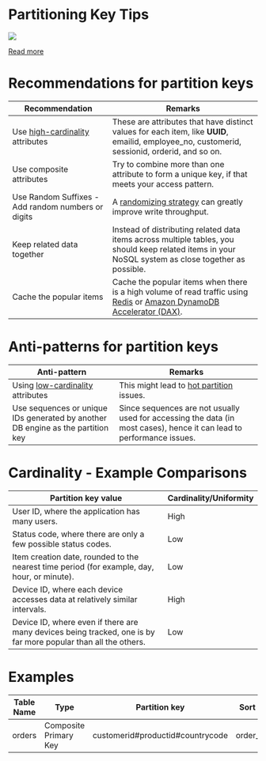 # Partitioning Key Tips

![](https://d2908q01vomqb2.cloudfront.net/887309d048beef83ad3eabf2a79a64a389ab1c9f/2018/09/10/dynamodb-partition-key-1.gif)

[Read more](https://aws.amazon.com/blogs/database/choosing-the-right-dynamodb-partition-key/)

# Recommendations for partition keys

| Recommendation                                     | Remarks                                                                                                                                                                                                                                        |
|----------------------------------------------------|------------------------------------------------------------------------------------------------------------------------------------------------------------------------------------------------------------------------------------------------|
| Use [high-cardinality](Cardinality.md) attributes  | These are attributes that have distinct values for each item, like **UUID**, emailid, employee_no, customerid, sessionid, orderid, and so on.                                                                                                  |
| Use composite attributes                           | Try to combine more than one attribute to form a unique key, if that meets your access pattern.                                                                                                                                                |
| Use Random Suffixes - Add random numbers or digits | A [randomizing strategy](RandomizingStrategy.md) can greatly improve write throughput.                                                                                                                                                         |
| Keep related data together                         | Instead of distributing related data items across multiple tables, you should keep related items in your NoSQL system as close together as possible.                                                                                           |
| Cache the popular items                            | Cache the popular items when there is a high volume of read traffic using [Redis](../../../8_InMemory-Databases/Redis/Readme.md) or [Amazon DynamoDB Accelerator (DAX)](../../../../2_AWSServices/6_DatabaseServices/AmazonDynamoDB/DAX.md). |

# Anti-patterns for partition keys

| Anti-pattern                                                                    | Remarks                                                                                                               |
|---------------------------------------------------------------------------------|-----------------------------------------------------------------------------------------------------------------------|
| Using [low-cardinality](Cardinality.md) attributes                              | This might lead to [hot partition](HotPartition.md) issues.                                                           |
| Use sequences or unique IDs generated by another DB engine as the partition key | Since sequences are not usually used for accessing the data (in most cases), hence it can lead to performance issues. |

# Cardinality - Example Comparisons

| Partition key value                                                                                            | Cardinality/Uniformity |
|----------------------------------------------------------------------------------------------------------------|------------------------|
| User ID, where the application has many users.                                                                 | High                   |
| Status code, where there are only a few possible status codes.                                                 | Low                    |
| Item creation date, rounded to the nearest time period (for example, day, hour, or minute).                    | Low                    |
| Device ID, where each device accesses data at relatively similar intervals.                                    | High                   |
| Device ID, where even if there are many devices being tracked, one is by far more popular than all the others. | Low                    |

# Examples

| Table Name | Type                  | Partition key                    | Sort Key   |
|------------|-----------------------|----------------------------------|------------|
| orders     | Composite Primary Key | customerid#productid#countrycode | order_date |
